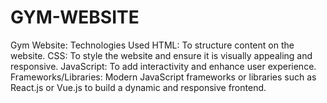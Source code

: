 # GYM-WEBSITE
Gym Website: Technologies Used HTML: To structure  content on the website. CSS: To style the website and ensure it is visually appealing and responsive. JavaScript: To add interactivity and enhance user experience. Frameworks/Libraries: Modern JavaScript frameworks or libraries such as React.js or Vue.js to build a dynamic and responsive frontend.
